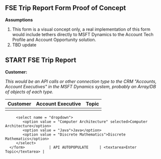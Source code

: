 ## FSE Trip Report Form Proof of Concept

**Assumptions**

1. This form is a visual concept only, a real implementation of this form would include tethers directly to MSFT Dynamics to the Account Tech Profile  and Account Opportunity solution.
2. TBD update

## START FSE Trip Report

**Customer:**

*This would be an API calls or other connection type to the CRM "Accounts, Account Executives" in the MSFT Dynamics system, probably an Array/DB of objects of each type.*

| Customer  | Account Executive    | Topic                             |
| :--------- | :------------------  | :----                            |
|       <form>
         <select name = "dropdown">
            <option value = "Computer Architecture" selected>Computer Architecture</option>
            <option value = "Java">Java</option>
            <option value = "Discrete Mathematics">Discrete Mathematics</option>
         </select>
      </form>           | API AUTOPOPULATE     | <textarea>Enter Topic</textarea> |
